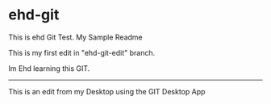 # ehd-git
This is ehd Git Test.
My Sample Readme

This is my first edit in "ehd-git-edit" branch.

Im Ehd learning this GIT.

------------------------

This is an edit from my Desktop using the GIT Desktop App
